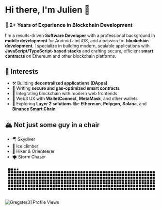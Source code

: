 # Hi there, I'm Julien 👋

### 🚀 2+ Years of Experience in Blockchain Development

I'm a results-driven **Software Developer** with a professional background in **mobile development** for Android and iOS, and a passion for **blockchain development**. I specialize in building modern, scalable applications with **JavaScript/TypeScript-based stacks** and crafting secure, efficient **smart contracts** on Ethereum and other blockchain platforms.

## 🔭 Interests

- ⚒ Building **decentralized applications (DApps)**
- 🔐 Writing **secure and gas-optimized smart contracts**
- 🌉 Integrating blockchain with modern web frontends
- 📱 Web3 UX with **WalletConnect**, **MetaMask**, and other wallets
- 🧩 Exploring **Layer 2 solutions** like **Ethereum**, **Polygon**, **Solana**, and **Binance Smart Chain**

## 🏔 Not just some guy in a chair

- 🪂 Skydiver  
- 🧊 Ice climber  
- 🥾 Hiker & Orienteerer  
- 🌪 Storm Chaser


<picture>
  <source media="(prefers-color-scheme: dark)" srcset="https://raw.githubusercontent.com/Gregster31/Gregster31/output/snake-dark.svg">
  <img alt="" src="https://raw.githubusercontent.com/Gregster31/Gregster31/output/snake.svg">
</picture>

<img src="https://komarev.com/ghpvc/?username=Gregster31&label=Profile%20views&color=0e75b6&style=for-the-badge" alt="Gregster31 Profile Views"/>

